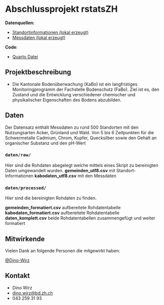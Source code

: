 # Abschlussprojekt rstatsZH

**Datenquellen:** 

- [Standortinformationen (lokal erzeugt)](https://github.com/rstatszh-k010/projekt-Dino-Wirz/blob/master/daten/processed/gemeinden_formatiert.csv)
- [Messdaten (lokal erzeugt)](https://github.com/rstatszh-k010/projekt-Dino-Wirz/blob/master/daten/processed/kabodaten_formatiert.csv)

**Code**: 

- [Quarto Datei](https://github.com/rstatszh-k010/projekt-Dino-Wirz/blob/master/docs/index.qmd)

## Projektbeschreibung

- Die Kantonale Bodenüberwachung (KaBo) ist ein langfristiges Monitoringprogramm der Fachstelle Bodenschutz (FaBo). Ziel ist es, den Zustand und die Entwicklung verschiedener chemischer und physikalischer Eigenschaften des Bodens abzubilden.

## Daten

Der Datensatz enthält Messdaten zu rund 500 Standorten mit den Nutzungsarten Acker, Grünland und Wald. Von 5 bis 6 Zeitpunkten für die Schwermetalle Cadmium, Chrom, Kupfer, Quecksilber sowie den Gehalt an organischer Substanz und den pH-Wert

### `daten/raw/`

Hier sind die Rohdaten abegelegt welche mittels eines Skript zu bereinigten Daten umgewandelt wurden. 
**gemeinden_utf8.csv** mit Standort-Informationen
**kabodaten_utf8.csv** mit den Messdaten

### `daten/processed/`

Hier sind die bereinigten Rohdaten zu finden. 

**gemeinden_formatiert.csv** aufbereitete Rohdatentabelle
**kabodaten_formatiert.csv** aufbereitete Rohdatentabelle
**daten_komplett.csv** beide Rohdatentabellen zusammengefügt und weiter formatiert

## Mitwirkende

Vielen Dank an folgende Personen die mitgewirkt haben: 

[@Dino-Wirz](https://github.com/Dino-Wirz) 

## Kontakt

- Dino Wirz
- dino.wirz@bd.zh.ch
- 043 259 31 93 
